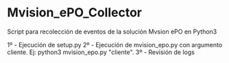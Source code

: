 # Mvision_ePO_Collector
Script para recolección de eventos de la solución Mvsion ePO en Python3

1º - Ejecución de setup.py
2º - Ejecución de mvision_epo.py con argumento cliente. Ej: python3 mvision_epo.py "cliente".
3º - Revisión de logs
